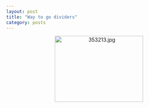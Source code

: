 ```yaml
---
layout: post
title: "Way to go dividers"
category: posts
---
```

<p><a class="tt-flickr" href="http://web.archive.org/web/20061205023208/http://unsure.org/photos/photo/240055683/353213jpg.html"></p>
<div style="text-align: center"><img width="240" height="180" border="0" alt="353213.jpg" src="http://web.archive.org/web/20061205023208im_/http://static.flickr.com/98/240055683_43874a4e77_m.jpg" /></div>
<p></a>
</p>